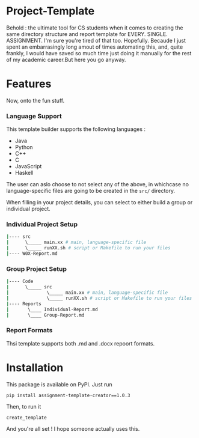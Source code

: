 # Project-Template
Behold : the ultimate tool for CS students when it comes to creating the same directory structure and report template for EVERY. SINGLE. ASSIGNMENT. I'm sure you're tired of that too. Hopefully. Becaude I just spent an embarrasingly long amout of times automating this, and, quite frankly, I would have saved so much time just doing it manually for the rest of my academic career.But here you go anyway. 

# Features 

Now, onto the fun stuff. 

### Language Support
This template builder supports the following languages : 
- Java 
- Python 
- C++
- C 
- JavaScript 
- Haskell

The user can aslo choose to not select any of the above, in whichcase no language-specific files are going to be created in the `src/` directory. 

When filling in your project details, you can select to either build a group or individual project. 
### Individual Project Setup
```bash
|---- src
|      \_____ main.xx # main, language-specific file
|      \_____ runXX.sh # script or Makefile to run your files
|---- W0X-Report.md
```
### Group Project Setup
```bash
|---- Code
|      \_____ src
|              \_____ main.xx # main, language-specific file
|              \_____ runXX.sh # script or Makefile to run your files
|---- Reports 
|       \____ Individual-Report.md
|       \____ Group-Report.md
```

### Report Formats 
Thsi template supports both .md and .docx repoort formats. 

# Installation 
This package is available on PyPI. Just run
```
pip install assignment-template-creator==1.0.3
```
Then, to run it
```
create_template
```
And you're all set ! I hope someone actually uses this. 

